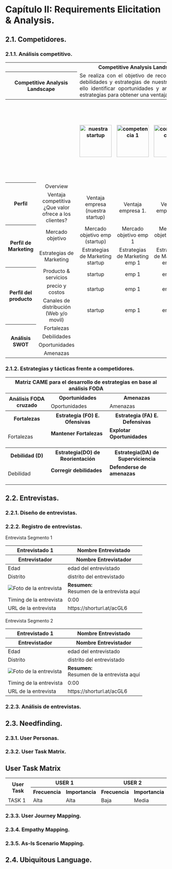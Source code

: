 # Capítulo II: Requirements Elicitation & Analysis.
## 2.1. Competidores.
### 2.1.1. Análisis competitivo.

<table>  
    <thead>
        <tr>
            <th colspan="6">Competitive Analysis Landscape</th>
        </tr>
        <tr>
            <th colspan="2">Competitive Analysis Landscape</th>
            <td colspan="5" style="text-align: justify"> Se realiza con el objetivo de reconocer y comprender mejor las fortalezas, debilidades y estrategias de nuestros principales competidores y a partir de ello identificar oportunidades y amenazas en el mercado, para desarrollar estrategias para obtener una ventaja competitiva.</td>
        </tr>
    </thead>
    <tbody style="text-align: center">
        <tr>
            <th colspan="2"></th>
            <th><img src="" width="100" alt="nuestra startup"></th>
            <th><img src="" width="100" alt="competencia 1"></th>
            <th><img src="" width="100" alt="competencia 2"></th>
            <th><img src="" width="250" alt="competencia 3"></th>
        </tr>
        <tr>
            <th rowspan="2"> <strong> Perfil </strong> </th>
            <td> Overview</td>
            <td> </td>
            <td> </td>
            <td> </td>
            <td> </td>
        </tr>
        <tr>
            <td>Ventaja competitiva ¿Que valor ofrece a los clientes?</td>
            <td>Ventaja empresa (nuestra startup) </td>
            <td>Ventaja empresa 1.  </td>
            <td>Ventaja empresa 2.  </td>
            <td>Ventaja empresa 3.  </td>
        </tr>
        <!-- ----Este apartado pertenece al PERFIL DE MARKETING---- -->
        <tr>
            <th rowspan="2"> <strong> Perfil de Marketing </strong> </th>
            <td> Mercado objetivo</td>
            <td> Mercado objetivo emp (startup)</td>
            <td> Mercado objetivo emp 1</td>
            <td> Mercado objetivo emp 2</td>
            <td> Mercado objetivo emp 3</td>
           </tr>
        <tr>
            <td>Estrategias de Marketing</td>
            <td>Estrategias de Marketing startup</td>
            <td>Estrategias de Marketing emp 1</td>
            <td>Estrategias de Marketing emp 2</td>
            <td>Estrategias de Marketing emp 3</td>
        </tr>
        <!-- ----Este apartado pertenece al PERFIL DEL PRODUCTO----- -->
        <tr>
            <th rowspan="3"> <strong> Perfil del producto </strong> </th>
            <td> Producto & servicios</td>
            <td>startup  </td>
            <td>emp 1</td>
            <td>emp 2 </td>
            <td>emp 3</td>
        </tr>
        <tr>
            <td>precio y costos</td>
            <td>startup  </td>
            <td>emp 1</td>
            <td>emp 2 </td>
            <td>emp 3</td>
        </tr>
        <tr>
            <td>Canales de distribución (Web y/o movil)</td>
            <td>startup  </td>
            <td>emp 1</td>
            <td>emp 2 </td>
            <td>emp 3</td>
        </tr>
        <!-- ----Este apartado pertenece al ANÁLISIS SWOT --------- -->
        <tr>
            <th rowspan="4"> <strong> Análisis SWOT </strong> </th>
            <td>Fortalezas</td>
        </tr>
        <tr>
             <td>Debilidades</td>
        </tr>
        <tr>
            <td>Oportunidades</td>
        </tr>
        <tr>
            <td>Amenazas</td>
        </tr>
    </tbody>
</table>


### 2.1.2. Estrategias y tácticas frente a competidores.

<table>
    <thead>
        <tr>
            <th colspan="3"> Matriz CAME para el desarrollo de estrategias en base al análisis FODA </th>
        </tr>
    </thead>
    <body>
        <tr>
            <th rowspan="2"> Análisis FODA cruzado</th>
            <th> Oportunidades </th>
            <th> Amenazas </th>
        </tr>
        <tr>
            <td>
            Oportunidades
            </td>
            <td> 
            Amenazas
           </td>
        </tr>
        <tr>
            <th>Fortalezas</th>
            <th>Estrategia (FO) E. Ofensivas</th>
            <th>Estrategia (FA) E. Defensivas</th>
        </tr>
        <tr>
            <td>
            Fortalezas
            <td>
            <strong>Mantener Fortalezas</strong> <br><br>
            </td>
            <td>
            <strong>Explotar Oportunidades</strong> <br><br>
            </td>
        </tr>
        <tr>
            <th>Debilidad (D)</th>
            <th>Estrategia(DO) de Reorientación</th>
            <th>Estrategia(DA) de Superviciencia</th>
        </tr>
        <tr>
        <td>
            Debilidad
        </td>
        <td>
        <strong>Corregir debilidades</strong> <br><br>
        </td>
        <td>
        <strong>Defenderse de amenazas</strong> <br><br>
        </td>
        </tr>
    </body>
</table>

## 2.2. Entrevistas.

### 2.2.1. Diseño de entrevistas.

### 2.2.2. Registro de entrevistas.

Entrevista Segmento 1

<table>
        <thead>
            <tr>
                <th>Entrevistado 1</th>
                <th>Nombre Entrevistado</th>
            </tr>
            <tr>
                <th>Entrevistador</th>
                <th>Nombre Entrevistador</th>
            </tr>
        </thead>
        <tbody>
            <tr>
                <td>Edad</td>
                <td>edad del entrevistado </td>
            </tr>
            <tr>
                <td>Distrito</td>
                <td>distrito del entrevistado</td>
            </tr>
            <tr>
                <td><img src="" alt="Foto de la entrevista"></td>
                <td><strong>Resumen:</strong><br>
                    Resumen de la entrevista aquí
                </td>
            </tr>
            <tr>
                <td>Timing de la entrevista</td>
                <td> 0:00 </td>
            </tr>
            <tr>
                <td>URL de la entrevista</td>
                <td>https://shorturl.at/acGL6</td>
            </tr>
        </tbody>
</table>

Entrevista Segmento 2

<table>
        <thead>
            <tr>
                <th>Entrevistado 1</th>
                <th>Nombre Entrevistado</th>
            </tr>
            <tr>
                <th>Entrevistador</th>
                <th>Nombre Entrevistador</th>
            </tr>
        </thead>
        <tbody>
            <tr>
                <td>Edad</td>
                <td>edad del entrevistado </td>
            </tr>
            <tr>
                <td>Distrito</td>
                <td>distrito del entrevistado</td>
            </tr>
            <tr>
                <td><img src="" alt="Foto de la entrevista"></td>
                <td><strong>Resumen:</strong><br>
                    Resumen de la entrevista aquí
                </td>
            </tr>
            <tr>
                <td>Timing de la entrevista</td>
                <td> 0:00 </td>
            </tr>
            <tr>
                <td>URL de la entrevista</td>
                <td>https://shorturl.at/acGL6</td>
            </tr>
        </tbody>
</table>

### 2.2.3. Análisis de entrevistas.

## 2.3. Needfinding.

### 2.3.1. User Personas.

### 2.3.2. User Task Matrix.

<body>
    <h2>User Task Matrix</h2>
    <table>
        <tr>
            <th rowspan="2">User Task</th>
            <th colspan="2">USER 1</th>
            <th colspan="2">USER 2</th>
        </tr>
        <tr>
            <th>Frecuencia</th>
            <th>Importancia</th>
            <th>Frecuencia</th>
            <th>Importancia</th>
        </tr>
        <tr>
            <td>TASK 1</td>
            <td>Alta</td>
            <td>Alta</td>
            <td>Baja</td>
            <td>Media</td>
        </tr>
    </table>
</body>

### 2.3.3. User Journey Mapping.
### 2.3.4. Empathy Mapping.
### 2.3.5. As-Is Scenario Mapping.

## 2.4. Ubiquitous Language.
